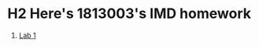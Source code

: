 #  H2 Here's  1813003's IMD homework
1. [Lab 1](https://github.com/lone-dreamer/IMD1813003/blob/master/flutter_learning.md)